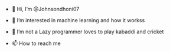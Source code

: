 - 👋 Hi, I’m @Johnsondhoni07
- 👀 I’m interested in machine learning and how it workss
- 🌱 I’m not a Lazy programmer loves to play kabaddi and cricket

- 📫 How to reach me 

<!---
Johnsondhoni07/Johnsondhoni07 is a ✨ special ✨ repository because its `README.md` (this file) appears on your GitHub profile.
You can click the Preview link to take a look at your changes.
--->
